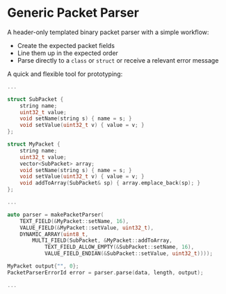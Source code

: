 # Generic Packet Parser

A header-only templated binary packet parser with a simple workflow:

* Create the expected packet fields
* Line them up in the expected order
* Parse directly to a `class` or `struct` or receive a relevant error message

A quick and flexible tool for prototyping:

```cpp
...

struct SubPacket {
    string name;
    uint32_t value;
    void setName(string s) { name = s; }
    void setValue(uint32_t v) { value = v; }
};

struct MyPacket {
    string name;
    uint32_t value;
    vector<SubPacket> array;
    void setName(string s) { name = s; }
    void setValue(uint32_t v) { value = v; }
    void addToArray(SubPacket& sp) { array.emplace_back(sp); }
};

...

auto parser = makePacketParser(
    TEXT_FIELD(&MyPacket::setName, 16),
    VALUE_FIELD(&MyPacket::setValue, uint32_t),
    DYNAMIC_ARRAY(uint8_t,
        MULTI_FIELD(SubPacket, &MyPacket::addToArray,
            TEXT_FIELD_ALLOW_EMPTY(&SubPacket::setName, 16),
            VALUE_FIELD_ENDIAN(&SubPacket::setValue, uint32_t))));

MyPacket output{"", 0};
PacketParserErrorId error = parser.parse(data, length, output);

...  
```
